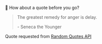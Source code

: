 📣 How about a quote before you go?

> The greatest remedy for anger is delay.
>
> <p>- Seneca the Younger</p>

Quote requested from [Random Quotes API](https://github.com/lukePeavey/quotable)
